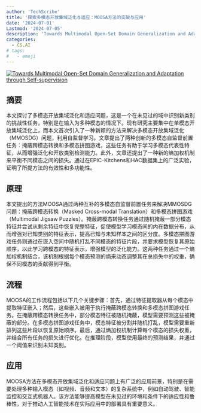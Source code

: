 ```yaml
---
author: 'TechScribe'
title: '探索多模态开放集域泛化与适应：MOOSA方法的突破与应用'
date: '2024-07-01'
Lastmod: '2024-07-05'
description: 'Towards Multimodal Open-Set Domain Generalization and Adaptation through Self-supervision'
categories:
  - CS.AI
# tags:
#   - emoji
---
```


[![Towards Multimodal Open-Set Domain Generalization and Adaptation through Self-supervision](https://arxiv-research-1301205113.cos.ap-guangzhou.myqcloud.com/images/2407.01518v1.pdf_0.jpg)](https://arxiv.org/abs/2407.01518v1)

## 摘要

本文探讨了多模态开放集域泛化和适应问题，这是一个在未见过的域中识别新类别的挑战性任务，特别是在输入为多种模态的情况下。现有研究主要集中在单模态开放集域泛化上，而本文首次引入了一种新颖的方法来解决多模态开放集域泛化（MMOSDG）问题，利用自监督学习。文章提出了两种创新的多模态自监督前置任务：掩蔽跨模态转换和多模态拼图游戏，这些任务有助于学习多模态代表性特征，从而增强泛化和开放类别检测能力。此外，文章还提出了一种新的熵加权机制来平衡不同模态之间的损失。通过在EPIC-Kitchens和HAC数据集上的广泛实验，证明了所提方法的有效性和多功能性。<!--more-->

## 原理

本文提出的方法MOOSA通过两种互补的多模态自监督前置任务来解决MMOSDG问题：掩蔽跨模态转换（Masked Cross-modal Translation）和多模态拼图游戏（Multimodal Jigsaw Puzzles）。掩蔽跨模态转换任务通过随机掩蔽一部分模态特征并尝试从剩余特征中恢复完整特征，促使模型学习模态间的内在数据分布，从而增强对已知类别的特征表示，提高已知与未知样本之间的区分度。多模态拼图游戏任务则通过在嵌入空间中随机打乱不同模态的特征片段，并要求模型恢复其原始顺序，以此学习跨模态的特征表示，增强模型的泛化能力。这两种任务通过一个熵加权机制结合，该机制根据每个模态预测的熵来动态调整其在总损失中的权重，确保不同模态的贡献得到平衡。

## 流程

MOOSA的工作流程包括以下几个关键步骤：首先，通过特征提取器从每个模态中提取特征嵌入；然后，这些嵌入被用于执行掩蔽跨模态转换和多模态拼图游戏任务。在掩蔽跨模态转换任务中，部分模态特征被随机掩蔽，模型需要预测这些被掩蔽的部分。在多模态拼图游戏任务中，模态特征被分割并随机打乱，模型需要重新排列这些片段以恢复原始顺序。最后，通过熵加权机制计算每个模态的损失权重，并结合所有任务的损失进行优化。在推理阶段，模型使用最终的预测结果，并通过一个阈值来识别未知类别。

## 应用

MOOSA方法在多模态开放集域泛化和适应问题上有广泛的应用前景，特别是在需要处理多种输入模态（如视频、音频和文本）的复杂系统中，例如自动驾驶、智能监控和交互式机器人。该方法能够提高模型在未见过的环境和条件下的适应性和鲁棒性，对于推动人工智能技术在实际应用中的部署具有重要意义。